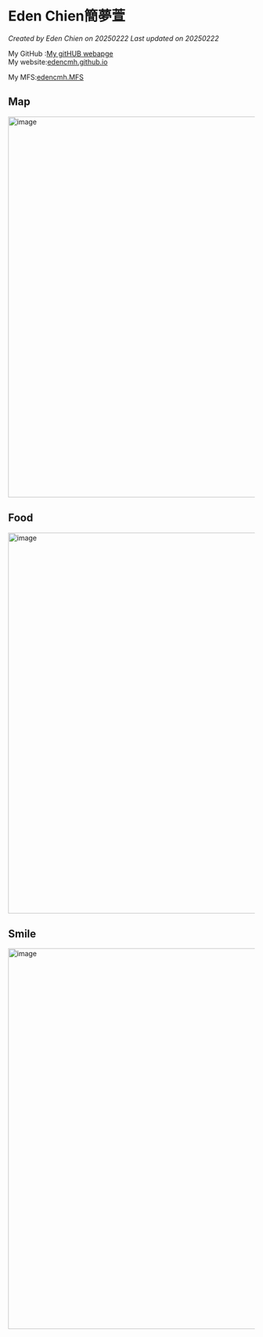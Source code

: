 # Eden Chien簡夢萱

*Created by Eden Chien on 20250222 Last updated on 20250222*

My GitHub :[My gitHUB webapge](https://github.com/edencmh)   
My website:[edencmh.github.io](https://edencmh.github.io/)

My MFS:[edencmh.MFS](https://edencmh.github.io/MFS.html)


## Map
<img width="776" alt="image" src="https://github.com/user-attachments/assets/67f1f81c-bb3b-4249-8170-218cebd3febd" />





## Food
<img width="776" alt="image" src="https://github.com/user-attachments/assets/1da8497b-32e5-4fd4-a3ab-eecb37303345" />



## Smile
<img width="776" alt="image" src="https://github.com/user-attachments/assets/102fb787-c2c6-46e2-9478-de438f6d4476" />


